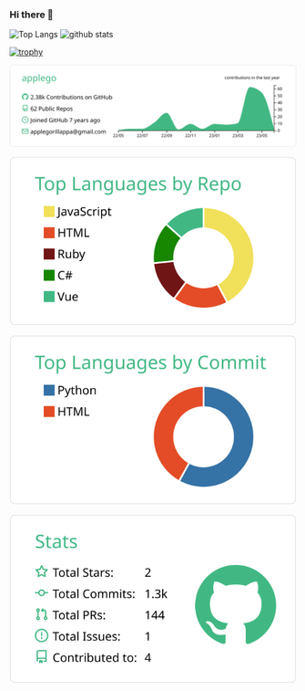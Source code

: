 
### Hi there 👋


<p align="left"> 
  <img alt="Top Langs" height="150px" src="https://github-readme-stats.vercel.app/api/top-langs/?username=applego&layout=compact&count_private=true&show_icons=true&theme=tokyonight" />
  <img alt="github stats" height="150px" src="https://github-readme-stats.vercel.app/api?username=applego&count_private=true&show_icons=true&show_icons=true&theme=tokyonight" />
</p>

[![trophy](https://github-profile-trophy.vercel.app/?username=applego&theme=tokyonight&column=7
)](https://github.com/ryo-ma/github-profile-trophy)


<!--
**applego/applego** is a ✨ _special_ ✨ repository because its `README.md` (this file) appears on your GitHub profile.

Here are some ideas to get you started:

- 🔭 I’m currently working on ...
- 🌱 I’m currently learning ...
- 👯 I’m looking to collaborate on ...
- 🤔 I’m looking for help with ...
- 💬 Ask me about ...
- 📫 How to reach me: ...
- 😄 Pronouns: ...
- ⚡ Fun fact: ...
-->


![](https://raw.githubusercontent.com/applego/applego/master/profile-summary-card-output/vue/0-profile-details.svg)


![](https://raw.githubusercontent.com/applego/applego/master/profile-summary-card-output/vue/1-repos-per-language.svg)


![](https://raw.githubusercontent.com/applego/applego/master/profile-summary-card-output/vue/2-most-commit-language.svg)


![](https://raw.githubusercontent.com/applego/applego/master/profile-summary-card-output/vue/3-stats.svg)

